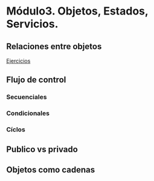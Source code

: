 # Módulo3. Objetos, Estados, Servicios.

## Relaciones entre objetos

[Ejercicios](ejercicio1-relacionesEntreObjetos/README.txt)

## Flujo de control
### Secuenciales
### Condicionales
### Cíclos

## Publico vs privado

## Objetos como cadenas

